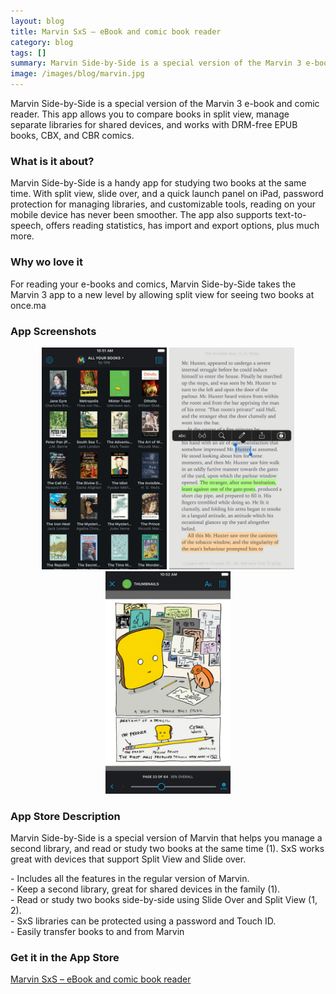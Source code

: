 ```yaml
---
layout: blog
title: Marvin SxS – eBook and comic book reader
category: blog
tags: []  
summary: Marvin Side-by-Side is a special version of the Marvin 3 e-book and comic reader. This app allows you to compare books in split view, manage separate libraries for shared devices, and works with DRM-free EPUB books, CBX, and CBR comics.
image: /images/blog/marvin.jpg
---
```


Marvin Side-by-Side is a special version of the Marvin 3 e-book and comic reader. This app allows you to compare books in split view, manage separate libraries for shared devices, and works with DRM-free EPUB books, CBX, and CBR comics.

### What is it about?

Marvin Side-by-Side is a handy app for studying two books at the same time. With split view, slide over, and a quick launch panel on iPad, password protection for managing libraries, and customizable tools, reading on your mobile device has never been smoother. The app also supports text-to-speech, offers reading statistics, has import and export options, plus much more.

### Why wo love it

For reading your e-books and comics, Marvin Side-by-Side takes the Marvin 3 app to a new level by allowing split view for seeing two books at once.ma

### App Screenshots

<div  align="center">    
<img src="/images/blog/marvin1.jpeg" width="200"  alt="">
<img src="/images/blog/marvin2.jpeg" width="200"  alt="">
<img src="/images/blog/marvin3.jpeg" width="200"  alt="">
</div>


### App Store Description

Marvin Side-by-Side is a special version of Marvin that helps you manage a second library, and read or study two books at the same time (1). SxS works great with devices that support Split View and Slide over.

\- Includes all the features in the regular version of Marvin.  
\- Keep a second library, great for shared devices in the family (1).  
\- Read or study two books side-by-side using Slide Over and Split View (1, 2).  
\- SxS libraries can be protected using a password and Touch ID.  
\- Easily transfer books to and from Marvin

### Get it in the App Store 
[Marvin SxS – eBook and comic book reader](https://itunes.apple.com/US/app/id1092838007?mt=8&at=1010lGvV&ct=IS_E6)